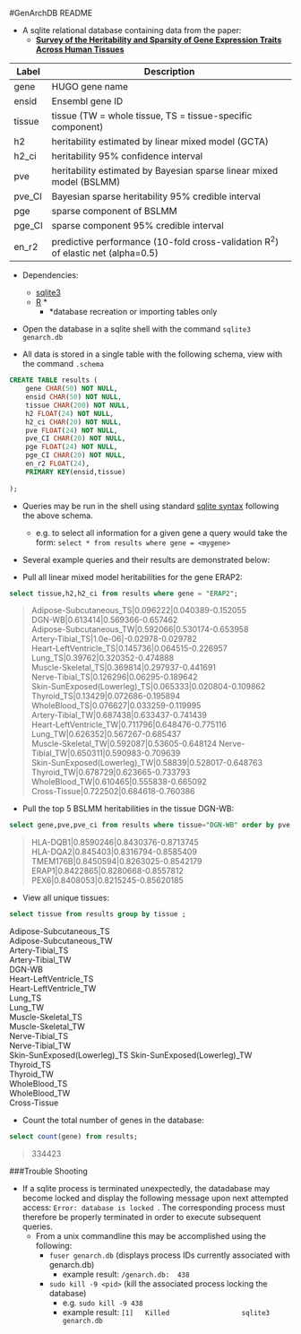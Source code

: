 #GenArchDB README
 * A sqlite relational database containing data from the paper:
 	 * <a href="http://biorxiv.org/content/early/2016/03/15/043653.1">**Survey of the Heritability and Sparsity of Gene Expression Traits Across Human Tissues**</a> 

|Label|Description|
|---|---|
|gene|HUGO gene name|
|ensid|Ensembl gene ID|
|tissue|tissue (TW = whole tissue, TS = tissue-specific component)|
|h2|heritability estimated by linear mixed model (GCTA)|
|h2_ci|heritability 95% confidence interval|
|pve|heritability estimated by Bayesian sparse linear mixed model (BSLMM)|
|pve_CI|Bayesian sparse heritability 95% credible interval|
|pge|sparse component of BSLMM|
|pge_CI|sparse component 95% credible interval|
|en_r2|predictive performance (10-fold cross-validation R<sup>2</sup>) of elastic net (alpha=0.5)

 * Dependencies: 
	 * [sqlite3](https://www.sqlite.org/ )
	 * [R](https://www.r-project.org/) *
		 * *database recreation or importing tables only 



* Open the database in a sqlite shell with the command `sqlite3 genarch.db` 
* All data is stored in a single table with the following schema, view with the command `.schema`

```SQL
CREATE TABLE results (
	gene CHAR(50) NOT NULL,
	ensid CHAR(50) NOT NULL,	
	tissue CHAR(200) NOT NULL,
	h2 FLOAT(24) NOT NULL,
	h2_ci CHAR(20) NOT NULL,
	pve FLOAT(24) NOT NULL,
	pve_CI CHAR(20) NOT NULL,
	pge FLOAT(24) NOT NULL, 
	pge_CI CHAR(20) NOT NULL, 
	en_r2 FLOAT(24),
	PRIMARY KEY(ensid,tissue)
	
);
``` 

* Queries may be run in the shell using standard [sqlite syntax](https://sqlite.org/lang.html) following the above schema. 
  * e.g. to select all information for a given gene a query would take the form: `select * from results where gene = <mygene> ` 

* Several example queries and their results are demonstrated below:

* Pull all linear mixed model heritabilities for the gene ERAP2: 
```SQL 
select tissue,h2,h2_ci from results where gene = "ERAP2";
``` 
> Adipose-Subcutaneous_TS|0.096222|0.040389-0.152055  
DGN-WB|0.613414|0.569366-0.657462  
Adipose-Subcutaneous_TW|0.592066|0.530174-0.653958  
Artery-Tibial_TS|1.0e-06|-0.02978-0.029782  
Heart-LeftVentricle_TS|0.145736|0.064515-0.226957  
Lung_TS|0.39762|0.320352-0.474888  
Muscle-Skeletal_TS|0.369814|0.297937-0.441691  
Nerve-Tibial_TS|0.126296|0.06295-0.189642  
Skin-SunExposed(Lowerleg)_TS|0.065333|0.020804-0.109862  
Thyroid_TS|0.13429|0.072686-0.195894  
WholeBlood_TS|0.076627|0.033259-0.119995  
Artery-Tibial_TW|0.687438|0.633437-0.741439  
Heart-LeftVentricle_TW|0.711796|0.648476-0.775116  
Lung_TW|0.626352|0.567267-0.685437  
Muscle-Skeletal_TW|0.592087|0.53605-0.648124 
Nerve-Tibial_TW|0.650311|0.590983-0.709639  
Skin-SunExposed(Lowerleg)_TW|0.58839|0.528017-0.648763  
Thyroid_TW|0.678729|0.623665-0.733793  
WholeBlood_TW|0.610465|0.555838-0.665092  
Cross-Tissue|0.722502|0.684618-0.760386  

* Pull the top 5 BSLMM heritabilities in the tissue DGN-WB:
```SQL
select gene,pve,pve_ci from results where tissue="DGN-WB" order by pve desc limit 5;
```
> HLA-DQB1|0.8590246|0.8430376-0.8713745  
HLA-DQA2|0.845403|0.8316794-0.8585409  
TMEM176B|0.8450594|0.8263025-0.8542179  
ERAP1|0.8422865|0.8280668-0.8557812  
PEX6|0.8408053|0.8215245-0.85620185  
  
* View all unique tissues: 
```SQL
select tissue from results group by tissue ; 
``` 
> 
Adipose-Subcutaneous_TS  
Adipose-Subcutaneous_TW  
Artery-Tibial_TS  
Artery-Tibial_TW  
DGN-WB  
Heart-LeftVentricle_TS  
Heart-LeftVentricle_TW  
Lung_TS  
Lung_TW  
Muscle-Skeletal_TS  
Muscle-Skeletal_TW  
Nerve-Tibial_TS  
Nerve-Tibial_TW  
Skin-SunExposed(Lowerleg)_TS 
Skin-SunExposed(Lowerleg)_TW  
Thyroid_TS  
Thyroid_TW  
WholeBlood_TS  
WholeBlood_TW  
Cross-Tissue
  
* Count the total number of genes in the database: 
```SQL 
select count(gene) from results; 
``` 
> 334423  
  

###Trouble Shooting
* If a sqlite process is terminated unexpectedly, the datadabase may become locked and display the following message upon next attempted access: `Error: database is locked `. The corresponding process must therefore be properly terminated in order to execute subsequent queries. 
	* From a unix commandline this may be accomplished using the following:
		* ` fuser genarch.db ` (displays process IDs currently associated with genarch.db) 
			* example result: `/genarch.db:  438 ` 
		* ` sudo kill -9 <pid> ` (kill the associated process locking the database) 
			* e.g. ` sudo kill -9 438 ` 
			* example result: `[1]   Killed                  sqlite3 genarch.db  ` 
 



 
	 
